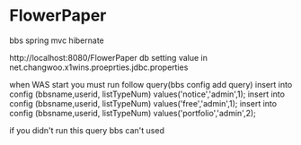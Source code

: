 FlowerPaper
===========

bbs spring mvc hibernate

http://localhost:8080/FlowerPaper
db setting value in net.changwoo.x1wins.proeprties.jdbc.properties

when WAS start
you must run follow query(bbs config add query)
insert into config (bbsname,userid, listTypeNum) values('notice','admin',1);
insert into config (bbsname,userid, listTypeNum) values('free','admin',1);
insert into config (bbsname,userid, listTypeNum) values('portfolio','admin',2);

if you didn't run this query
bbs can't used